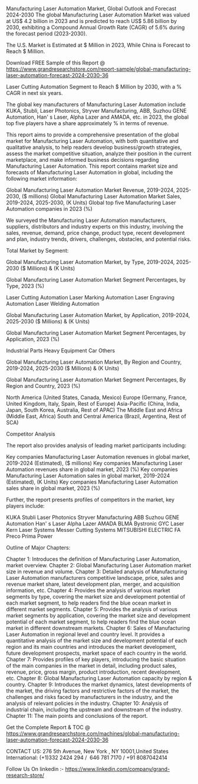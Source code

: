 Manufacturing Laser Automation Market, Global Outlook and Forecast 2024-2030
The global Manufacturing Laser Automation Market was valued at US$ 4.2 billion in 2023 and is predicted to reach US$ 5.86 billion by 2030, exhibiting a Compound Annual Growth Rate (CAGR) of 5.6% during the forecast period (2023-2030).

The U.S. Market is Estimated at $ Million in 2023, While China is Forecast to Reach $ Million.

Download FREE Sample of this Report @ https://www.grandresearchstore.com/report-sample/global-manufacturing-laser-automation-forecast-2024-2030-36

Laser Cutting Automation Segment to Reach $ Million by 2030, with a % CAGR in next six years.

The global key manufacturers of Manufacturing Laser Automation include KUKA, Stubli, Laser Photonics, Stryver Manufacturing, ABB, Suzhou GENE Automation, Han' s Laser, Alpha Lazer and AMADA, etc. in 2023, the global top five players have a share approximately % in terms of revenue.

This report aims to provide a comprehensive presentation of the global market for Manufacturing Laser Automation, with both quantitative and qualitative analysis, to help readers develop business/growth strategies, assess the market competitive situation, analyze their position in the current marketplace, and make informed business decisions regarding Manufacturing Laser Automation. This report contains market size and forecasts of Manufacturing Laser Automation in global, including the following market information:

Global Manufacturing Laser Automation Market Revenue, 2019-2024, 2025-2030, ($ millions)
Global Manufacturing Laser Automation Market Sales, 2019-2024, 2025-2030, (K Units)
Global top five Manufacturing Laser Automation companies in 2023 (%)

We surveyed the Manufacturing Laser Automation manufacturers, suppliers, distributors and industry experts on this industry, involving the sales, revenue, demand, price change, product type, recent development and plan, industry trends, drivers, challenges, obstacles, and potential risks.

Total Market by Segment:

Global Manufacturing Laser Automation Market, by Type, 2019-2024, 2025-2030 ($ Millions) & (K Units)

Global Manufacturing Laser Automation Market Segment Percentages, by Type, 2023 (%)

Laser Cutting Automation
Laser Marking Automation
Laser Engraving Automation
Laser Welding Automation

Global Manufacturing Laser Automation Market, by Application, 2019-2024, 2025-2030 ($ Millions) & (K Units)

Global Manufacturing Laser Automation Market Segment Percentages, by Application, 2023 (%)

Industrial Parts
Heavy Equipment
Car
Others

Global Manufacturing Laser Automation Market, By Region and Country, 2019-2024, 2025-2030 ($ Millions) & (K Units)

Global Manufacturing Laser Automation Market Segment Percentages, By Region and Country, 2023 (%)

North America (United States, Canada, Mexico)
Europe (Germany, France, United Kingdom, Italy, Spain, Rest of Europe)
Asia-Pacific (China, India, Japan, South Korea, Australia, Rest of APAC)
The Middle East and Africa (Middle East, Africa)
South and Central America (Brazil, Argentina, Rest of SCA)

Competitor Analysis

The report also provides analysis of leading market participants including:

Key companies Manufacturing Laser Automation revenues in global market, 2019-2024 (Estimated), ($ millions)
Key companies Manufacturing Laser Automation revenues share in global market, 2023 (%)
Key companies Manufacturing Laser Automation sales in global market, 2019-2024 (Estimated), (K Units)
Key companies Manufacturing Laser Automation sales share in global market, 2023 (%)

Further, the report presents profiles of competitors in the market, key players include:

KUKA
Stubli
Laser Photonics
Stryver Manufacturing
ABB
Suzhou GENE Automation
Han' s Laser
Alpha Lazer
AMADA
BLMA
Bystronic
GYC Laser
Kern Laser Systems
Messer Cutting Systems
MITSUBISHI ELECTRIC FA
Preco
Prima Power

Outline of Major Chapters:

Chapter 1: Introduces the definition of Manufacturing Laser Automation, market overview.
Chapter 2: Global Manufacturing Laser Automation market size in revenue and volume.
Chapter 3: Detailed analysis of Manufacturing Laser Automation manufacturers competitive landscape, price, sales and revenue market share, latest development plan, merger, and acquisition information, etc.
Chapter 4: Provides the analysis of various market segments by type, covering the market size and development potential of each market segment, to help readers find the blue ocean market in different market segments.
Chapter 5: Provides the analysis of various market segments by application, covering the market size and development potential of each market segment, to help readers find the blue ocean market in different downstream markets.
Chapter 6: Sales of Manufacturing Laser Automation in regional level and country level. It provides a quantitative analysis of the market size and development potential of each region and its main countries and introduces the market development, future development prospects, market space of each country in the world.
Chapter 7: Provides profiles of key players, introducing the basic situation of the main companies in the market in detail, including product sales, revenue, price, gross margin, product introduction, recent development, etc.
Chapter 8: Global Manufacturing Laser Automation capacity by region & country.
Chapter 9: Introduces the market dynamics, latest developments of the market, the driving factors and restrictive factors of the market, the challenges and risks faced by manufacturers in the industry, and the analysis of relevant policies in the industry.
Chapter 10: Analysis of industrial chain, including the upstream and downstream of the industry.
Chapter 11: The main points and conclusions of the report.

Get the Complete Report & TOC @ https://www.grandresearchstore.com/machines/global-manufacturing-laser-automation-forecast-2024-2030-36

CONTACT US:
276 5th Avenue, New York , NY 10001,United States
International: (+1)332 2424 294 /  646 781 7170 / +91 8087042414

Follow Us On linkedin :- https://www.linkedin.com/company/grand-research-store/
